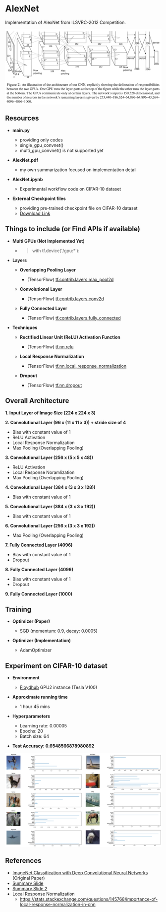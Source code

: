 # AlexNet
Implementation of AlexNet from ILSVRC-2012 Competition.

![AlexNet Architecture](./figure1.png)

## Resources
- **main.py**
  - providing only codes
  - single_gpu_convnet()
  - multi_gpu_convnet() is not supported yet

- **AlexNet.pdf**
  - my own summarization focused on implementation detail

- **AlexNet.ipynb**
  - Experimental workflow code on CIFAR-10 dataset

- **External Checkpoint files**
  - providing pre-trained checkpoint file on CIFAR-10 dataset
  - [Download Link](https://drive.google.com/drive/folders/1-bUYAWx6dQ8b5Nw6O_juvZwnNVk-M1Qu?usp=sharing)

## Things to include (or Find APIs if available)
- **Multi GPUs (Not Implemented Yet)**
   * > with tf.device('/gpu:*'):

- **Layers**
  - **Overlapping Pooling Layer**
     * (TensorFlow) [tf.contrib.layers.max_pool2d](https://www.tensorflow.org/api_docs/python/tf/contrib/layers/max_pool2d)

  - **Convolutional Layer**
       * (TensorFlow) [tf.contrib.layers.conv2d](https://www.tensorflow.org/api_docs/python/tf/contrib/layers/conv2d)

  - **Fully Connected Layer**
      * (TensorFlow) [tf.contrib.layers.fully_connected](https://www.tensorflow.org/api_docs/python/tf/contrib/layers/fully_connected)

- **Techniques**
  - **Rectified Linear Unit (ReLU) Activation Function**
     * (TensorFlow) [tf.nn.relu](https://www.tensorflow.org/api_docs/python/tf/nn/relu)

  - **Local Response Normalization**
     * (TensorFlow)  [tf.nn.local_response_normalization](https://www.tensorflow.org/api_docs/python/tf/nn/local_response_normalization)

  - **Dropout**
     * (TensorFlow) [tf.nn.dropout](https://www.tensorflow.org/api_docs/python/tf/nn/dropout)

## Overall Architecture
**1. Input Layer of Image Size (224 x 224 x 3)**

**2. Convolutional Layer (96 x (11 x 11 x 3)) + stride size of 4**
   - Bias with constant value of 1
   - ReLU Activation
   - Local Response Normalization
   - Max Pooling (Overlapping Pooling)

**3. Convolutional Layer (256 x (5 x 5 x 48))**
   - ReLU Activation
   - Local Response Noramlization
   - Max Pooling (Overlapping Pooling)

**4. Convolutional Layer (384 x (3 x 3 x 128))**
   - Bias with constant value of 1

**5. Convolutional Layer (384 x (3 x 3 x 192))**
   - Bias with constant value of 1

**6. Convolutional Layer (256 x (3 x 3 x 192))**
   - Max Pooling (Overlapping Pooling)

**7. Fully Connected Layer (4096)**
   - Bias with constant value of 1
   - Dropout

**8. Fully Connected Layer (4096)**
   - Bias with constant value of 1
   - Dropout

**9. Fully Connected Layer (1000)**

## Training
- **Optimizer (Paper)**
  - SGD (momentum: 0.9, decay: 0.0005)

- **Optimizer (Implementation)**
  - AdamOptimizer

## Experiment on CIFAR-10 dataset
- **Environment**
  - [Floydhub](https://www.floydhub.com/) GPU2 instance (Tesla V100)

- **Approximate running time**
  - 1 hour 45 mins

- **Hyperparameters**
  - Learning rate: 0.00005
  - Epochs: 20
  - Batch size: 64

- **Test Accuracy: 0.6548566878980892**

![Experiment Result](./experiment.png)

## References
- [ImageNet Classification with Deep Convolutional Neural Networks](https://papers.nips.cc/paper/4824-imagenet-classification-with-deep-convolutional-neural-networks.pdf) (Original Paper)
- [Summary Slide](http://cvml.ist.ac.at/courses/DLWT_W17/material/AlexNet.pdf)
- [Summary Slide 2](http://vision.stanford.edu/teaching/cs231b_spring1415/slides/alexnet_tugce_kyunghee.pdf)
- Local Response Normalization
  - https://stats.stackexchange.com/questions/145768/importance-of-local-response-normalization-in-cnn
